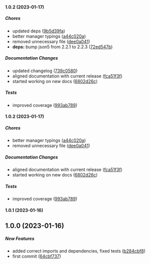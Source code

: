 #### 1.0.2 (2023-01-17)

##### Chores

*  updated deps ([9b5d39fa](https://github.com/JointlyTech/cache-candidate-plugin-dependency-keys/commit/9b5d39fac3067c281b80e08a61974fbd94c44c58))
*  better manager typings ([a44c020a](https://github.com/JointlyTech/cache-candidate-plugin-dependency-keys/commit/a44c020a606725711eb0a60c6ffb0ec63b51df1b))
*  removed unnecessary file ([dee0a041](https://github.com/JointlyTech/cache-candidate-plugin-dependency-keys/commit/dee0a041582574bab537e32cf09414e69ded54da))
* **deps:**  bump json5 from 2.2.1 to 2.2.3 ([72ed547b](https://github.com/JointlyTech/cache-candidate-plugin-dependency-keys/commit/72ed547bf9a8d0f9333ac928af5d17529f40b6d9))

##### Documentation Changes

*  updated changelog ([739c0580](https://github.com/JointlyTech/cache-candidate-plugin-dependency-keys/commit/739c058079747cf2921e19420ea4d5ba2ebdb561))
*  aligned documentation with current release ([fca51f3f](https://github.com/JointlyTech/cache-candidate-plugin-dependency-keys/commit/fca51f3f1e38a6a548c970d4a1920681199d5f7e))
*  started working on new docs ([6802d26c](https://github.com/JointlyTech/cache-candidate-plugin-dependency-keys/commit/6802d26cfd23d04962fd5bded04051e71c830a5f))

##### Tests

*  improved coverage ([993ab789](https://github.com/JointlyTech/cache-candidate-plugin-dependency-keys/commit/993ab78921e00658933957e14d757a3c2d019c01))

#### 1.0.2 (2023-01-17)

##### Chores

*  better manager typings ([a44c020a](https://github.com/JointlyTech/cache-candidate-plugin-dependency-keys/commit/a44c020a606725711eb0a60c6ffb0ec63b51df1b))
*  removed unnecessary file ([dee0a041](https://github.com/JointlyTech/cache-candidate-plugin-dependency-keys/commit/dee0a041582574bab537e32cf09414e69ded54da))

##### Documentation Changes

*  aligned documentation with current release ([fca51f3f](https://github.com/JointlyTech/cache-candidate-plugin-dependency-keys/commit/fca51f3f1e38a6a548c970d4a1920681199d5f7e))
*  started working on new docs ([6802d26c](https://github.com/JointlyTech/cache-candidate-plugin-dependency-keys/commit/6802d26cfd23d04962fd5bded04051e71c830a5f))

##### Tests

*  improved coverage ([993ab789](https://github.com/JointlyTech/cache-candidate-plugin-dependency-keys/commit/993ab78921e00658933957e14d757a3c2d019c01))

#### 1.0.1 (2023-01-16)

## 1.0.0 (2023-01-16)

##### New Features

*  added correct imports and dependencies, fixed tests ([b284cbf8](https://github.com/JointlyTech/cache-candidate-plugin-dependency-keys/commit/b284cbf89dafb7d4ce3aa4805f7912b6a7ea6105))
*  first commit ([64cbf737](https://github.com/JointlyTech/cache-candidate-plugin-dependency-keys/commit/64cbf7377f5fefb1f74aec6307d5e3a98703e289))

